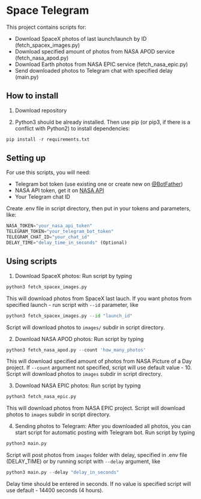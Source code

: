 # Space Telegram
This project contains scripts for:
- Download SpaceX photos of last launch/launch by ID (fetch_spacex_images.py)
- Download specified amount of photos from NASA APOD service (fetch_nasa_apod.py)
- Download Earth photos from NASA EPIC service (fetch_nasa_epic.py)
- Send downloaded photos to Telegram chat with specified delay (main.py)

## How to install

1. Download repository

2. Python3 should be already installed. Then use pip (or pip3, if there is a conflict with Python2) to install dependencies:

```python
pip install -r requirements.txt
```

## Setting up

For use this scripts, you will need:
- Telegram bot token (use existing one or create new on [@BotFather](http://t.me/BotFather))
- NASA API token, get it on [NASA API](https://api.nasa.gov)
- Your Telegram chat ID

Create .env file in script directory, then put in your tokens and parameters, like:
```python
NASA_TOKEN="your_nasa_api_token"
TELEGRAM_TOKEN="your_telegram_bot_token"
TELEGRAM_CHAT_ID="your_chat_id"
DELAY_TIME="delay_time_in_seconds" (Optional)
```

## Using scripts

1. Download SpaceX photos:
Run script by typing
```python
python3 fetch_spacex_images.py
```
This will download photos from SpaceX last lauch. If you want photos from specified launch - run script with `--id` parameter, like
```python
python3 fetch_spacex_images.py --id "launch_id"
```
Script will download photos to `images/` subdir in script directory.

2. Download NASA APOD photos:
Run script by typing
```python
python3 fetch_nasa_apod.py --count 'how_many_photos'
```
This will download specified amount of photos from NASA Picture of a Day project. If `--count` argument not specified, script will use default value - 10. Script will download photos to `images` subdir in script directory.

3. Download NASA EPIC photos:
Run script by typing
```python
python3 fetch_nasa_epic.py
```
This will download photos from NASA EPIC project. Script will download photos to `images` subdir in script directory.

4. Sending photos to Telegram:
After you downloaded all photos, you can start script for automatic posting with Telegram bot. Run script by typing
```python
python3 main.py
```
Script will post photos from `images` folder with delay, specified in .env file (DELAY_TIME) or by running script with `--delay` argument, like
```python
python3 main.py --delay "delay_in_seconds"
```
Delay time should be entered in seconds. If no value is specified script will use default - 14400 seconds (4 hours).

